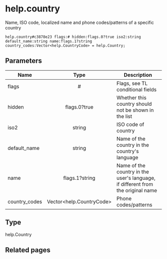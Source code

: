 # help.country
Name, ISO code, localized name and phone codes/patterns of a specific country

```
help.country#c3878e23 flags:# hidden:flags.0?true iso2:string default_name:string name:flags.1?string country_codes:Vector<help.CountryCode> = help.Country;
```

## Parameters
| Name | Type | Description |
| ---- | :----: | ----------- |
| flags | # | Flags, see TL conditional fields |
| hidden | flags.0?true | Whether this country should not be shown in the list |
| iso2 | string | ISO code of country |
| default_name | string | Name of the country in the country's language |
| name | flags.1?string | Name of the country in the user's language, if different from the original name |
| country_codes | Vector<help.CountryCode> | Phone codes/patterns |


## Type
help.Country

## Related pages
